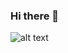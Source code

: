 ### Hi there 👋

![alt text](https://https://github.com/kyduyennguyen/kyduyennguyen/blob/main/aboutme.png?raw=true)
